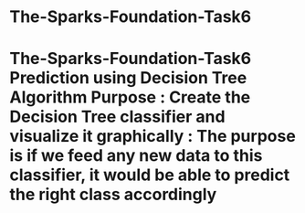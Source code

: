 # The-Sparks-Foundation-Task6
# The-Sparks-Foundation-Task6 Prediction using Decision Tree Algorithm   Purpose : Create the Decision Tree classifier and visualize it graphically         : The purpose is if we feed any new data to this classifier, it would be able to predict the right class accordingly
